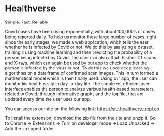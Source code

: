 # Healthverse
Simple. Fast. Reliable

Covid cases have been rising exponentially, with about 100,000’s of cases being reported daily. To help us monitor these large number of cases, right since the early stages, we made a web application, which tells the user whether he is infected by Covid or not. We do this by analyzing a dataset, training it using machine learning and then predicting the probability of a person being infected by Covid. 
The user can also attach his/her CT scans and X-rays, which can again be used by our app to check whether the person is infected by the virus or not. To do this we used deep learning algorithms on a data frame of confirmed scan images. This in turn formed a mathematical model which is then finally used. 
Using our app, the user can monitor his health easily in day-to-day life. The simple yet efficient user interface enables the person to analyze various health-based parameters, related to Covid, through informative graphs and the log file, that are updated every time the user uses our app. 

You can access our site on the following link:
https://site.healthverse.repl.co

To install the extension, download the zip file from the site and unzip it. Go to Chrome -> Extensions -> Turn on developer mode -> Load Unpacked -> Add the unzipped folder.
